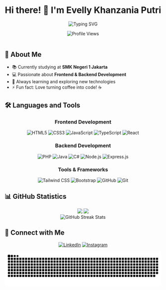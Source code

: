 <h1 align="center">Hi there! 👋 I'm Evelly Khanzania Putri</h1>

<p align="center">
  <img src="https://readme-typing-svg.herokuapp.com?font=Fira+Code&pause=1000&center=true&vCenter=true&width=535&lines=Student+at+SMK+Negeri+1+Jakarta;Passionate+Frontend+%26+Backend+Developer;2%2B+Years+of+Coding+Experience" alt="Typing SVG" />
</p>

<div align="center">
  <img src="https://komarev.com/ghpvc/?username=Vkzapple&color=blueviolet" alt="Profile Views" />
</div>

<br/>

## 🎯 About Me
- 📚 Currently studying at **SMK Negeri 1 Jakarta**
- 💻 Passionate about **Frontend & Backend Development**
- 🌱 Always learning and exploring new technologies
- ⚡ Fun fact: Love turning coffee into code! ☕

## 🛠️ Languages and Tools

<div align="center">
  
### Frontend Development
![HTML5](https://img.shields.io/badge/-HTML5-E34F26?style=for-the-badge&logo=html5&logoColor=white)
![CSS3](https://img.shields.io/badge/-CSS3-1572B6?style=for-the-badge&logo=css3)
![JavaScript](https://img.shields.io/badge/-JavaScript-F7DF1E?style=for-the-badge&logo=javascript&logoColor=black)
![TypeScript](https://img.shields.io/badge/-TypeScript-3178C6?style=for-the-badge&logo=typescript&logoColor=white)
![React](https://img.shields.io/badge/-React-61DAFB?style=for-the-badge&logo=react&logoColor=black)

### Backend Development
![PHP](https://img.shields.io/badge/-PHP-777BB4?style=for-the-badge&logo=php&logoColor=white)
![Java](https://img.shields.io/badge/-Java-007396?style=for-the-badge&logo=java&logoColor=white)
![C#](https://img.shields.io/badge/-C%23-239120?style=for-the-badge&logo=c-sharp&logoColor=white)
![Node.js](https://img.shields.io/badge/-Node.js-339933?style=for-the-badge&logo=node.js&logoColor=white)
![Express.js](https://img.shields.io/badge/-Express.js-000000?style=for-the-badge&logo=express&logoColor=white)

### Tools & Frameworks
![Tailwind CSS](https://img.shields.io/badge/-Tailwind%20CSS-38B2AC?style=for-the-badge&logo=tailwind-css&logoColor=white)
![Bootstrap](https://img.shields.io/badge/-Bootstrap-7952B3?style=for-the-badge&logo=bootstrap&logoColor=white)
![GitHub](https://img.shields.io/badge/-GitHub-181717?style=for-the-badge&logo=github)
![Git](https://img.shields.io/badge/-Git-F05032?style=for-the-badge&logo=git&logoColor=white)

</div>

## 📊 GitHub Statistics

<div align="center">
  <img height="180em" src="https://github-readme-stats.vercel.app/api/top-langs/?username=Vkzapple&layout=compact&theme=tokyonight&hide_border=true"/>
  <img height="180em" src="https://github-readme-stats.vercel.app/api?username=Vkzapple&show_icons=true&theme=tokyonight&hide_border=true"/>
</div>

<div align="center">
  <img src="https://github-readme-streak-stats.herokuapp.com/?user=Vkzapple&theme=tokyonight&hide_border=true" alt="GitHub Streak Stats"/>
</div>

## 🤝 Connect with Me

<div align="center">
  
[![LinkedIn](https://img.shields.io/badge/-LinkedIn-0077B5?style=for-the-badge&logo=linkedin)](https://www.linkedin.com/in/evelly-khanza)
[![Instagram](https://img.shields.io/badge/-Instagram-E4405F?style=for-the-badge&logo=instagram&logoColor=white)](https://www.instagram.com/evellkz/)

</div>

<div align="center">
  <img src="https://raw.githubusercontent.com/platane/snk/output/github-contribution-grid-snake-dark.svg" alt="Snake animation" />
</div>
